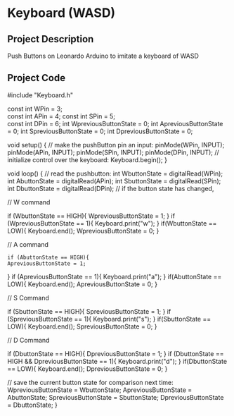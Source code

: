 # Keyboard (WASD)
## Project Description
Push Buttons on Leonardo Arduino to imitate a keyboard of WASD

## Project Code
#include "Keyboard.h"

const int WPin = 3;         
const int APin = 4;
const int SPin = 5;         
const int DPin = 6;
int WpreviousButtonState = 0; 
int ApreviousButtonState = 0;
int SpreviousButtonState = 0; 
int DpreviousButtonState = 0;

void setup() {
  // make the pushButton pin an input:
  pinMode(WPin, INPUT);
  pinMode(APin, INPUT);
  pinMode(SPin, INPUT);
  pinMode(DPin, INPUT);
  // initialize control over the keyboard:
  Keyboard.begin();
}

void loop() {
  // read the pushbutton:
  int WbuttonState = digitalRead(WPin);
  int AbuttonState = digitalRead(APin);
   int SbuttonState = digitalRead(SPin);
  int DbuttonState = digitalRead(DPin);
  // if the button state has changed,

// W command
  
  if (WbuttonState == HIGH){
    WpreviousButtonState = 1;
  }
   if (WpreviousButtonState == 1){
    Keyboard.print("w");
  }
  if(WbuttonState == LOW){
    Keyboard.end();
    WpreviousButtonState = 0;
  }

// A command 
  
    if (AbuttonState == HIGH){
    ApreviousButtonState = 1;
  }
   if (ApreviousButtonState == 1){
    Keyboard.print("a");
  }
  if(AbuttonState == LOW){
    Keyboard.end();
    ApreviousButtonState = 0;
  }

  // S Command 

   if (SbuttonState == HIGH){
    SpreviousButtonState = 1;
  }
   if (SpreviousButtonState == 1){
    Keyboard.print("s");
  }
  if(SbuttonState == LOW){
    Keyboard.end();
    SpreviousButtonState = 0;
  }

// D Command

if (DbuttonState == HIGH){
    DpreviousButtonState = 1;
  }
   if (DbuttonState == HIGH && DpreviousButtonState == 1){
    Keyboard.print("d");
  }
  if(DbuttonState == LOW){
    Keyboard.end();
    DpreviousButtonState = 0;
  }

  // save the current button state for comparison next time:
  WpreviousButtonState = WbuttonState;
  ApreviousButtonState = AbuttonState;
   SpreviousButtonState = SbuttonState;
  DpreviousButtonState = DbuttonState;
}
